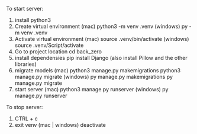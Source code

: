 To start server:
1. install python3
2. Create virtual environment
    (mac) python3 -m venv .venv
    (windows) py -m venv .venv
3. Activate virtual environment
    (mac) source .venv/bin/activate
    (windows) source .venv/Script/activate
4. Go to project location
    cd back_zero
5. install dependensies
    pip install Django
    (also install Pillow and the other libraries)
6. migrate models
    (mac) python3 manage.py makemigrations
        python3 manage.py migrate
    (windows) py manage.py makemigrations
        py manage.py migrate
7. start server
    (mac) python3 manage.py runserver
    (windows) py manage.py runserver

To stop server:
1. CTRL + c
2. exit venv
    (mac | windows) deactivate